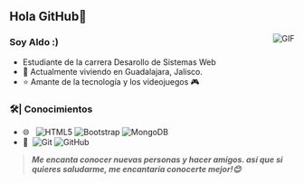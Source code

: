 ## Hola GitHub👋
<img align="right" alt="GIF" src="https://raw.githubusercontent.com/JoeyBling/JoeyBling/master/pic/pusheencode.gif" />

### Soy Aldo :)

- Estudiante de la carrera Desarollo de Sistemas Web
- 🌱 Actualmente viviendo en Guadalajara, Jalisco.
- ⭐ Amante de la tecnología y los videojuegos 🎮

### 🛠| Conocimientos

- 🌐 &#160; ![HTML5](https://img.shields.io/badge/-HTML5-333333?style=flat&logo=HTML5)
![Bootstrap](https://img.shields.io/badge/-Bootstrap-333333?style=flat&logo=bootstrap&logoColor=563D7C)
![MongoDB](https://img.shields.io/badge/-MongoDB-333333?style=flat&logo=mongodb)
- 🔧 &#160;![Git](https://img.shields.io/badge/-Git-333333?style=flat&logo=git)
![GitHub](https://img.shields.io/badge/-GitHub-333333?style=flat&logo=github)


> ***Me encanta conocer nuevas personas y hacer amigos. así que si quieres saludarme, me encantaría conocerte mejor!😊***
